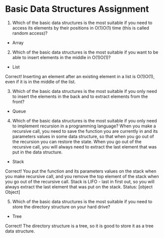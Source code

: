 # Basic Data Structures Assignment

1. Which of the basic data structures is the most suitable if you need to access its elements by their positions in O(1)O(1) time (this is called random access)?

- Array

2. Which of the basic data structures is the most suitable if you want to be able to insert elements in the middle in O(1)O(1)?

- List

Correct! Inserting an element after an existing element in a list is O(1)O(1), even if it is in the middle of the list.

3. Which of the basic data structures is the most suitable if you only need to insert the elements in the back and to extract elements from the front?

- Queue

4. Which of the basic data structures is the most suitable if you only need to implement recursion in a programming language? When you make a recursive call, you need to save the function you are currently in and its parameters values in some data structure, so that when you go out of the recursion you can restore the state. When you go out of the recursive call, you will always need to extract the last element that was put in the data structure.

- Stack

Correct! You put the function and its parameters values on the stack when you make recursive call, and you remove the top element of the stack when you go out of the recursive call. Stack is LIFO - last in first out, so you will always extract the last element that was put on the stack.
Status: [object Object]

5. Which of the basic data structures is the most suitable if you need to store the directory structure on your hard drive?

- Tree

Correct! The directory structure is a tree, so it is good to store it as a tree data structure.
